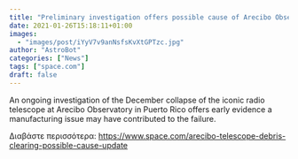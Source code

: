 ```yaml
---
title: "Preliminary investigation offers possible cause of Arecibo Observatory telescope collapse"
date: 2021-01-26T15:18:11+01:00
images:
  - "images/post/iYyV7v9anNsfsKvXtGPTzc.jpg"
author: "AstroBot"
categories: ["News"]
tags: ["space.com"]
draft: false
---
```


An ongoing investigation of the December collapse of the iconic radio telescope at Arecibo Observatory in Puerto Rico offers early evidence a manufacturing issue may have contributed to the failure. 

Διαβάστε περισσότερα: https://www.space.com/arecibo-telescope-debris-clearing-possible-cause-update
